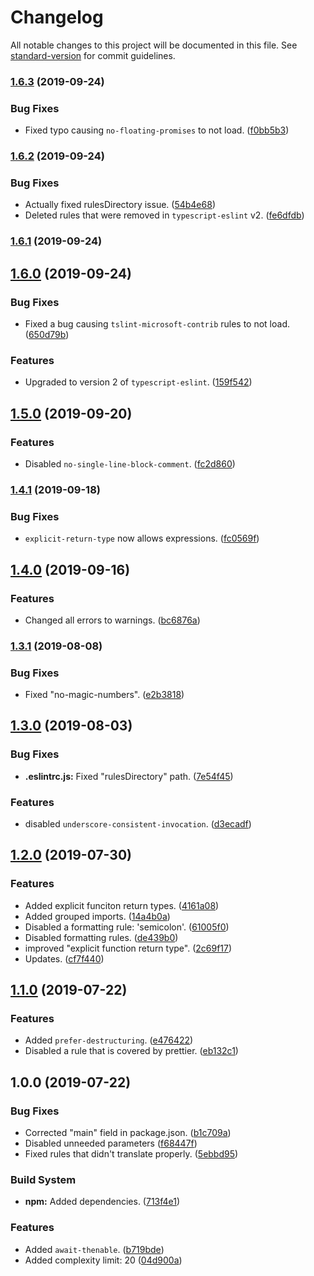 # Changelog

All notable changes to this project will be documented in this file. See [standard-version](https://github.com/conventional-changelog/standard-version) for commit guidelines.

### [1.6.3](https://github.com/sbrow/eslint-config/compare/v1.6.2...v1.6.3) (2019-09-24)


### Bug Fixes

* Fixed typo causing `no-floating-promises` to not load. ([f0bb5b3](https://github.com/sbrow/eslint-config/commit/f0bb5b3))

### [1.6.2](https://github.com/sbrow/eslint-config/compare/v1.6.1...v1.6.2) (2019-09-24)


### Bug Fixes

* Actually fixed rulesDirectory issue. ([54b4e68](https://github.com/sbrow/eslint-config/commit/54b4e68))
* Deleted rules that were removed in `typescript-eslint` v2. ([fe6dfdb](https://github.com/sbrow/eslint-config/commit/fe6dfdb))

### [1.6.1](https://github.com/sbrow/eslint-config/compare/v1.6.0...v1.6.1) (2019-09-24)

## [1.6.0](https://github.com/sbrow/eslint-config/compare/v1.5.0...v1.6.0) (2019-09-24)


### Bug Fixes

* Fixed a bug causing `tslint-microsoft-contrib` rules to not load. ([650d79b](https://github.com/sbrow/eslint-config/commit/650d79b))


### Features

* Upgraded to version 2 of `typescript-eslint`. ([159f542](https://github.com/sbrow/eslint-config/commit/159f542))

## [1.5.0](https://github.com/sbrow/eslint-config/compare/v1.4.1...v1.5.0) (2019-09-20)


### Features

* Disabled `no-single-line-block-comment`. ([fc2d860](https://github.com/sbrow/eslint-config/commit/fc2d860))

### [1.4.1](https://github.com/sbrow/eslint-config/compare/v1.4.0...v1.4.1) (2019-09-18)


### Bug Fixes

* `explicit-return-type` now allows expressions. ([fc0569f](https://github.com/sbrow/eslint-config/commit/fc0569f))

## [1.4.0](https://github.com/sbrow/eslint-config/compare/v1.3.1...v1.4.0) (2019-09-16)


### Features

* Changed all errors to warnings. ([bc6876a](https://github.com/sbrow/eslint-config/commit/bc6876a))

### [1.3.1](https://github.com/sbrow/eslint-config/compare/v1.3.0...v1.3.1) (2019-08-08)


### Bug Fixes

* Fixed "no-magic-numbers". ([e2b3818](https://github.com/sbrow/eslint-config/commit/e2b3818))

## [1.3.0](https://github.com/sbrow/eslint-config/compare/v1.2.0...v1.3.0) (2019-08-03)


### Bug Fixes

* **.eslintrc.js:** Fixed "rulesDirectory" path. ([7e54f45](https://github.com/sbrow/eslint-config/commit/7e54f45))


### Features

* disabled `underscore-consistent-invocation`. ([d3ecadf](https://github.com/sbrow/eslint-config/commit/d3ecadf))

## [1.2.0](https://github.com/sbrow/eslint-config/compare/v1.1.0...v1.2.0) (2019-07-30)


### Features

* Added explicit funciton return types. ([4161a08](https://github.com/sbrow/eslint-config/commit/4161a08))
* Added grouped imports. ([14a4b0a](https://github.com/sbrow/eslint-config/commit/14a4b0a))
* Disabled a formatting rule: 'semicolon'. ([61005f0](https://github.com/sbrow/eslint-config/commit/61005f0))
* Disabled formatting rules. ([de439b0](https://github.com/sbrow/eslint-config/commit/de439b0))
* improved "explicit function return type". ([2c69f17](https://github.com/sbrow/eslint-config/commit/2c69f17))
* Updates. ([cf7f440](https://github.com/sbrow/eslint-config/commit/cf7f440))

## [1.1.0](https://github.com/sbrow/eslint-config/compare/v1.0.0...v1.1.0) (2019-07-22)


### Features

* Added `prefer-destructuring`. ([e476422](https://github.com/sbrow/eslint-config/commit/e476422))
* Disabled a rule that is covered by prettier. ([eb132c1](https://github.com/sbrow/eslint-config/commit/eb132c1))



## 1.0.0 (2019-07-22)


### Bug Fixes

* Corrected "main" field in package.json. ([b1c709a](https://github.com/sbrow/eslint-config/commit/b1c709a))
* Disabled unneeded parameters ([f68447f](https://github.com/sbrow/eslint-config/commit/f68447f))
* Fixed rules that didn't translate properly. ([5ebbd95](https://github.com/sbrow/eslint-config/commit/5ebbd95))


### Build System

* **npm:** Added dependencies. ([713f4e1](https://github.com/sbrow/eslint-config/commit/713f4e1))


### Features

* Added `await-thenable`. ([b719bde](https://github.com/sbrow/eslint-config/commit/b719bde))
* Added complexity limit: 20 ([04d900a](https://github.com/sbrow/eslint-config/commit/04d900a))
